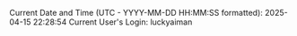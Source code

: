 Current Date and Time (UTC - YYYY-MM-DD HH:MM:SS formatted): 2025-04-15 22:28:54
Current User's Login: luckyaiman

